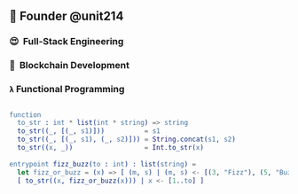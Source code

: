 
## 🙌  Founder @unit214

### 😍 &nbsp;Full-Stack Engineering
### 🐳 &nbsp;Blockchain Development
### `λ` Functional Programming

##

```erlang
function
  to_str : int * list(int * string) => string
  to_str((_, [(_, s1)]))          = s1
  to_str((_, [(_, s1), (_, s2)])) = String.concat(s1, s2)
  to_str((x, _))                  = Int.to_str(x)
    
entrypoint fizz_buzz(to : int) : list(string) = 
  let fizz_or_buzz = (x) => [ (m, s) | (m, s) <- [(3, "Fizz"), (5, "Buzz")], if(x mod m == 0) ]
  [ to_str((x, fizz_or_buzz(x))) | x <- [1..to] ]
  ```
